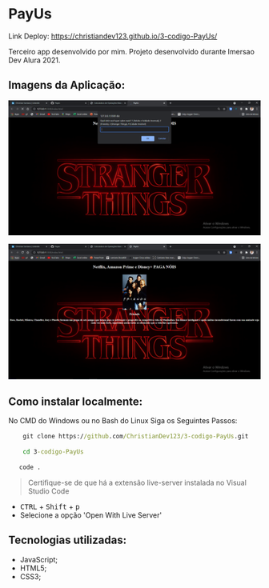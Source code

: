 # PayUs

Link Deploy: <https://christiandev123.github.io/3-codigo-PayUs/>

Terceiro app desenvolvido por mim. Projeto desenvolvido durante Imersao Dev Alura 2021.

## Imagens da Aplicação:

![Imagem da página do projeto](https://github.com/ChristianDev123/3-codigo-PayUs/blob/master/imagem_LinkedIn/imagemPagina01.PNG)

![Imagem da página do projeto](https://github.com/ChristianDev123/3-codigo-PayUs/blob/master/imagem_LinkedIn/imagemPagina02.PNG)

## Como instalar localmente:

No CMD do Windows ou no Bash do Linux Siga os Seguintes Passos:

```cmd
    git clone https://github.com/ChristianDev123/3-codigo-PayUs.git
```
```cmd
    cd 3-codigo-PayUs
```
```cmd
   code . 
```
> Certifique-se de que há a extensão live-server instalada no Visual Studio Code

- <kbd>CTRL</kbd> + <kbd>Shift</kbd> + <kbd>p</kbd>
- Selecione a opção 'Open With Live Server'

## Tecnologias utilizadas:

- JavaScript;
- HTML5;
- CSS3;
